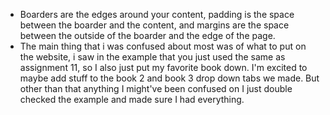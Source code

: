 * Boarders are the edges around your content, padding is the space between the boarder and the content, and margins are the space between the outside of the boarder and the edge of the page.
* The main thing that i was confused about most was of what to put on the website, i saw in the example that you just used the same as assignment 11, so I also just put my favorite book down. I'm excited to maybe add stuff to the book 2 and book 3 drop down tabs we made. But other than that anything I might've been confused on I just double checked the example and made sure I had everything.